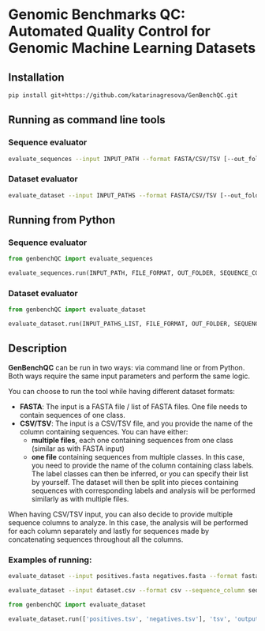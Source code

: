 # Genomic Benchmarks QC: Automated Quality Control for Genomic Machine Learning Datasets

## Installation

```bash
pip install git+https://github.com/katarinagresova/GenBenchQC.git
```

## Running as command line tools

### Sequence evaluator

```bash
evaluate_sequences --input INPUT_PATH --format FASTA/CSV/TSV [--out_folder OUT_FOLDER, --sequence_column SEQUENCE_COLUMN]
```

### Dataset evaluator

```bash
evaluate_dataset --input INPUT_PATHS --format FASTA/CSV/TSV [--out_folder OUT_FOLDER, --sequence_column SEQUENCE_COLUMN, --label_column LABEL_COLUMN, --labels LABEL1 LABEL2 ...]
```

## Running from Python

### Sequence evaluator

```python
from genbenchQC import evaluate_sequences

evaluate_sequences.run(INPUT_PATH, FILE_FORMAT, OUT_FOLDER, SEQUENCE_COLUMN_LIST)
```

### Dataset evaluator

```python
from genbenchQC import evaluate_dataset

evaluate_dataset.run(INPUT_PATHS_LIST, FILE_FORMAT, OUT_FOLDER, SEQUENCE_COLUMN_LIST, LABEL_COLUMN, LABEL_LIST)
```

## Description

**GenBenchQC** can be run in two ways: via command line or from Python. Both ways require the same input parameters and perform the same logic.

You can choose to run the tool while having different dataset formats:
- **FASTA**: The input is a FASTA file / list of FASTA files. One file needs to contain sequences of one class.
- **CSV/TSV**: The input is a CSV/TSV file, and you provide the name of the column containing sequences. You can have either:
  - **multiple files**, each one containing sequences from one class (similar as with FASTA input)
  - **one file** containing sequences from multiple classes. In this case, you need to provide the name of the column containing class labels. The label classes can then be inferred, or you can specify their list by yourself. The dataset will then be split into pieces containing sequences with corresponding labels and analysis will be performed similarly as with multiple files.

When having CSV/TSV input, you can also decide to provide multiple sequence columns to analyze. In this case, the analysis will be performed for each column separately and lastly for sequences made by concatenating sequences throughout all the columns.

### Examples of running:

```bash
evaluate_dataset --input positives.fasta negatives.fasta --format fasta
```

```bash
evaluate_dataset --input dataset.csv --format csv --sequence_column seq --label_column label --labels 0 1 2
```

```python
from genbenchQC import evaluate_dataset

evaluate_dataset.run(['positives.tsv', 'negatives.tsv'], 'tsv', 'output_folder', ['seq1', 'seq2'])
```
